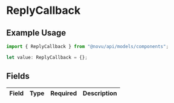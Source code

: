 # ReplyCallback

## Example Usage

```typescript
import { ReplyCallback } from "@novu/api/models/components";

let value: ReplyCallback = {};
```

## Fields

| Field       | Type        | Required    | Description |
| ----------- | ----------- | ----------- | ----------- |
